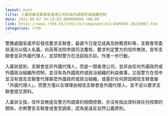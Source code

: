 ```yaml
---
layout: post
title: 入稟狀稱支聯會是香港公司非由外國政府或組織控制
date: 2021-09-07 19:14:03.000000000 +08:00
link: https://news.rthk.hk/rthk/ch/component/k2/1609495-20210907.htm
categories: rthk
---
```


警務處國安處早前發信要求支聯會，最遲今日提交成員及財務資料等，支聯會常委徐漢光以個人名義，向高等法院申請司法覆核，要求判定警方的信件無效，宣布支聯會並非外國代理人，並禁制警方在法庭指示前，作進一步行動。

入稟狀提到，支聯會並非外國代理人，而是一間香港公司，並非由任何外國政府或外國政治組織所控制，並沒有為外國政府或政治組織的利益做事，又指警方在信中並沒有提及支聯會代理甚麼外國政府或政治組織，或基於任何原因相信支聯會屬「外國代理人」，而警方僅以合理理由相信支聯會是外國代理人，並不足以要求支聯會提交資料。

入稟狀又指，信件並無提及警方所調查的相關控罪，亦沒有指出資料與任何控罪的關係，亦無警告支聯會或會受調查，認為是違反自然公義原則。
